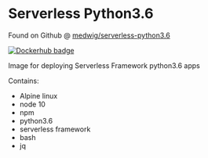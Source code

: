 # Serverless Python3.6

Found on Github @ [medwig/serverless-python3.6](https://github.com/medwig/serverless-python3.6)

[![Dockerhub badge](http://dockeri.co/image/medwig/serverless-python3.6)](https://hub.docker.com/r/medwig/serverless-python3.6)

Image for deploying Serverless Framework python3.6 apps

Contains:
- Alpine linux
- node 10
- npm
- python3.6
- serverless framework
- bash
- jq

